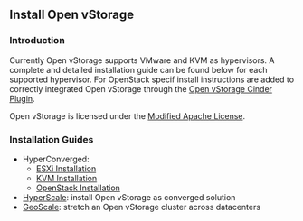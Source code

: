 ## Install Open vStorage

### Introduction
Currently Open vStorage supports VMware and KVM as hypervisors. A complete and detailed installation guide can be found below for each supported hypervisor.
For OpenStack specif install instructions are added to correctly integrated Open vStorage through the [Open vStorage Cinder Plugin](https://github.com/openvstorage/framework-cinder-plugin).

Open vStorage is licensed under the [Modified Apache License](https://www.openvstorage.org/OVS_NON_COMMERCIAL/).


### Installation Guides
* HyperConverged:
    * [ESXi Installation](esxi.md)
    * [KVM Installation](kvm.md)
    * [OpenStack Installation](openstack.md)
* [HyperScale](hyperscale.md): install Open vStorage as converged solution
* [GeoScale](geoscale.md): stretch an Open vStorage cluster across datacenters
